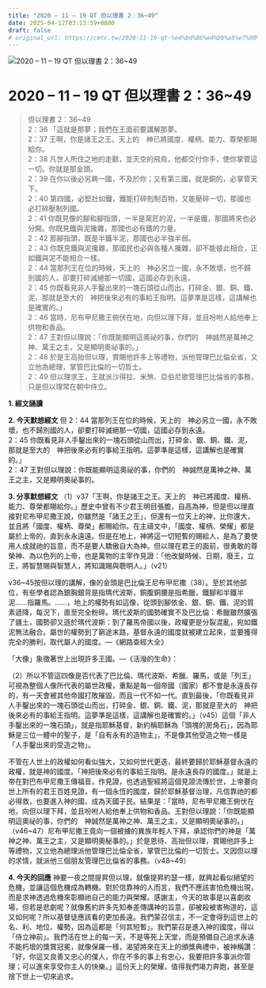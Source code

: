 ```yaml
---
title: "2020 – 11 – 19 QT 但以理書 2：36~49"
date: 2025-04-12T03:13:59+0800
draft: false
# original_url: https://cmtc.tw/2020-11-19-qt-%e4%bd%86%e4%bb%a5%e7%90%86%e6%9b%b8-2%ef%bc%9a3649
---
```


![2020 – 11 – 19 QT 但以理書 2：36\~49](/images/qt.jpg   "2020 – 11 – 19 QT 但以理書 2：36\~49")

# 2020 – 11 – 19 QT 但以理書 2：36\~49

> 但以理書 2：36\~49  
> 2：36 「這就是那夢；我們在王面前要講解那夢。  
> 2：37 王啊，你是諸王之王。天上的　神已將國度、權柄、能力、尊榮都賜給你。  
> 2：38 凡世人所住之地的走獸，並天空的飛鳥，他都交付你手，使你掌管這一切。你就是那金頭。  
> 2：39 在你以後必另興一國，不及於你；又有第三國，就是銅的，必掌管天下。  
> 2：40 第四國，必堅壯如鐵，鐵能打碎剋制百物，又能壓碎一切，那國也必打碎壓制列國。  
> 2：41 你既見像的腳和腳指頭，一半是窯匠的泥，一半是鐵，那國將來也必分開。你既見鐵與泥攙雜，那國也必有鐵的力量。  
> 2：42 那腳指頭，既是半鐵半泥，那國也必半強半弱。  
> 2：43 你既見鐵與泥攙雜，那國民也必與各種人攙雜，卻不能彼此相合，正如鐵與泥不能相合一樣。  
> 2：44 當那列王在位的時候，天上的　神必另立一國，永不敗壞，也不歸別國的人，卻要打碎滅絕那一切國，這國必存到永遠。  
> 2：45 你既看見非人手鑿出來的一塊石頭從山而出，打碎金、銀、銅、鐵、泥，那就是至大的　神把後來必有的事給王指明。這夢準是這樣，這講解也是確實的。」  
> 2：46 當時，尼布甲尼撒王俯伏在地，向但以理下拜，並且吩咐人給他奉上供物和香品。  
> 2：47 王對但以理說：「你既能顯明這奧祕的事，你們的　神誠然是萬神之神、萬王之主，又是顯明奧祕事的。」  
> 2：48 於是王高抬但以理，賞賜他許多上等禮物，派他管理巴比倫全省，又立他為總理，掌管巴比倫的一切哲士。  
> 2：49 但以理求王，王就派沙得拉、米煞、亞伯尼歌管理巴比倫省的事務，只是但以理常在朝中侍立。

**1. 經文誦讀**

**2.  今天默想經文**
但 2：44 當那列王在位的時候，天上的　神必另立一國，永不敗壞，也不歸別國的人，卻要打碎滅絕那一切國，這國必存到永遠。  
2：45 你既看見非人手鑿出來的一塊石頭從山而出，打碎金、銀、銅、鐵、泥，那就是至大的　神把後來必有的事給王指明。這夢準是這樣，這講解也是確實的。」  
2：47 王對但以理說：你既能顯明這奧祕的事，你們的　神誠然是萬神之神、萬王之主，又是顯明奧祕事的。

**3. 分享默想經文**
（1）v37「王啊，你是諸王之王。天上的　神已將國度、權柄、能力、尊榮都賜給你。」歷史中曾有不少君王明目張膽，自高為神，但是但以理直接對尼布甲尼撒王說，你雖然是「諸王之王」，但還有一位天上的神，比你還大，並且將「國度、權柄、尊榮」都賜給你。在主禱文中，「國度、權柄、榮耀」都是屬於上帝的，直到永永遠遠。但是在地上，神將這一切短暫的賜給人，是為了要使用人成就祂的旨意，而不是要人驕傲自大為神。但以理在君王的面前，很勇敢的尊榮神、為以色列的上帝，也是萬物的主宰作見證：「他改變時候、日期，廢王，立王，將智慧賜與智慧人，將知識賜與聰明人。」（v21）

v36\~45按但以理的講解，像的金頭是巴比倫王尼布甲尼撒（38）。至於其他部位，有些學者認為銀胸銀背是指瑪代波斯，銅腹銅腰是指希臘，鐵腳和半鐵半泥……指羅馬。……，地上的權勢有如這像，從頭到腳依金、銀、銅、鐵、泥的質素遞降，每況下，直至完全粉碎。瑪代波斯的國勢確實不及巴比倫：希臘雖然擴張了疆土，國勢卻又遜於瑪代波斯：到了羅馬帝國以後，政權更是分裂混亂，宛如鐵泥無法融合。屬世的權勢到了窮途末路，基督永遠的國度就被建立起來，並要獲得完全的勝利，取代屬人的國度。—《網路查經大全》

「大像」象徵著世上出現許多王國。—《活潑的生命》：

（2）所以不管這四像是否代表了巴比倫、瑪代波斯、希臘、羅馬，或是「列王」可視為整個人像所代表的屬世政權，重點是每一個帝國（國家）都不會是永遠長存的，有一天會被其他帝國打敗摧毀，而且一代不如一代。直到最後，「你既看見非人手鑿出來的一塊石頭從山而出，打碎金、銀、銅、鐵、泥，那就是至大的　神把後來必有的事給王指明。這夢準是這樣，這講解也是確實的。」（v45）這個「非人手鑿出來的一塊石頭」，就是指耶穌基督，新約稱耶穌為「頭塊的房角石」，因為耶穌是三位一體中的聖子，是「自有永有的造物主」，不是像其他受造之物一樣是「人手鑿出來的受造之物」。

不管在人世上的政權如何看似強大，又如何世代更迭，最終要歸於耶穌基督永遠的政權，就是神的國度。「神把後來必有的事給王指明。是永遠長存的國度。」就是上帝在對巴布甲尼撒王傳福音，作見證，也透過聖經將這個見證流傳於世，上帝要向世上所有的君王百姓見證，有一個永恆的國度，歸於耶穌基督治理，凡信靠祂的都必得救，也要進入神的國，成為天國子民。結果是：「當時，尼布甲尼撒王俯伏在地，向但以理下拜，並且吩咐人給他奉上供物和香品。王對但以理說：「你既能顯明這奧祕的事，你們的　神誠然是萬神之神、萬王之主，又是顯明奧祕事的。」（v46\~47）尼布甲尼撒王竟向一個被擄的異族年輕人下拜，承認你們的神是「萬神之神、萬王之主，又是顯明奧秘事的。」於是恩待、高抬但以理，賞賜他許多上等禮物，又立他為總理派他管理巴比倫全省，掌管巴比倫的一切哲士。又因但以理的求情，就派他三個朋友管理巴比倫省的事務。（v48\~49）

**4. 今天的回應**
神要一夜之間提昇但以理，就像提昇約瑟一樣，就興起看似絕望的危機，並讓這個危機成為轉機。對於信靠神的人而言，我們不應該害怕危機出現，而是求神透過危機來彰顯祂自己的能力與榮耀。感謝主，今天的故事是以喜劇收場，但若是悲劇呢？就像舊約許多先知奉差傳講神的旨意，卻被殺被害殉道的，這又如何呢？所以基督徒應該看的更加長遠。我們蒙召信主，不一定會得到這世上的名、利、地位、權勢，因為這都是「何其短暫」。我們蒙召是進入神的國度，得以「侍立神前」。我們活在世上的每一天，不是等死上天堂，而是預備自己追求永遠不能朽壞的獎賞冠冕，就像保羅一樣，渴望將來在天上的頒獎典禮中，被神稱讚：「好，你這又良善又忠心的僕人，你在不多的事上有忠心，我要把許多事派你管理；可以進來享受你主人的快樂。」這份天上的榮耀，值得我們竭力奔跑，甚至是捨下世上一切來追求。
